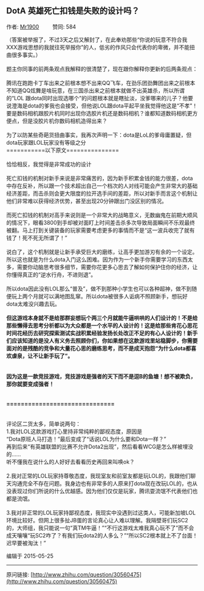 ## DotA 英雄死亡扣钱是失败的设计吗？

作者: [Mr1900](http://www.zhihu.com/people/mr1900-1900)&nbsp;&nbsp;&nbsp;&nbsp;&nbsp;&nbsp;&nbsp;&nbsp; 赞同: 584


（答案被举报了，不过3天之后又解封了，在此奉劝那些“你说的玩意不符合我XXX游戏思想的我就往死举报你”的人，低劣的作风只会代表你的卑微，并不能扭曲很多事实。）<br><br>题主你同事的前两条观点我解释的很清楚了，现在跟你解释你更新的后两条观点：<br><br>腾讯在跑跑卡丁车出来之前根本想不出来QQ飞车，在劲乐团劲舞团出来之前根本不知道QQ炫舞是啥玩意，在三国杀出来之前根本就做不出英雄杀，所以所谓的“LOL 跟dota同时出现选哪个”的问题根本就是瞎扯淡，没爹哪来的儿子？他要说澄海是dota的爹我也会接受，但他说LOL跟dota平起平坐我觉得他这是“不孝”！要是数码相机跟胶片机同时出现你选胶片机还是数码相机？谁都知道数码相机更方便点，但是没胶片机你数码相机造得出来？<br><br>为了以防某些奇葩货扭曲事实，我再次声明一下：dota是LoL的爹毋庸置疑，但dota玩家跟LOL玩家没有等级之分<br>===========以下原文===============<br><br>恰恰相反，我觉得是非常成功的设计<br><br>死亡扣钱的机制对新手来说是非常痛苦的，因为新手积累金钱的能力很差，dota中存在反补，所以跟一个技术超出自己一个档次的人对线可能会产生非常大的基础经济差距，而击杀则会更大限度的拉开选手间的差距，所以对新手而言这个机制让他们非常难以获得经济优势，甚至出现20分钟跟出门没区别的情况。<br><br>而死亡扣钱的机制对高手来说则是一个非常大的战略意义，无数幽鬼在前期大顺风的情况下，眼看3800到手却被对面盯上时间差击杀多次导致局面瞬间不乐观最终被翻。马上打到关键装备的玩家需要考虑更多的事情而不是“这一波兵收完了就有钱了！死不死无所谓了！”<br><br>说白了，这个机制就是让新手承受巨大的磨练，让高手更加游刃有余的一个设定。所以这也就是为什么dota入门这么困难。因为作为一个新手你需要学习的东西太多，需要你动脑思考很多细节，需要你花更多心思去了解如何保护住你的经济，让你懂得真正的“逆水行舟，不进则退”。<br><br>所以dota因此没有LOL那么“普及”，做不到那种小学生也可以各种超神，做不到随便玩上两个月就可以满地图乱窜。所以dota被很多人诟病不照顾新手，想玩好dota太难没兴趣去玩。<br><br><b>但这游戏本身就不是给那群妄想玩个两三个月就能牛逼哄哄的人们设计的！不是给那些懒得去思考分析都以为大众都是一个水平的人设计的！这是给那些肯花心思花时间花经历去研究探索测试实战积累经验发扬长处改正不足的有心人设计的！新手们应该知道的是没人有义务去照顾你们，你如果想在这款游戏里站稳脚步，你需要面对的是残酷的竞争和大量花心思的磨练思考，而不是成天抱怨“为什么dota都喜欢虐泉，让不让新手玩了”。</b><br><br><br><b>因为这是一款竞技游戏，竞技游戏是强者的天下而不是逗B的鱼塘！想不被欺负，那你就要变成强者！</b><br><br><br><b>==============================</b><br><br><br>评论区二货太多，简单说两句：<br>1.我对LOL这款游戏打心里持非常纯粹的鄙视态度，原因是<br>“Dota原班人马打造！”最后变成了“话说LOL为什么要和Dota一样？”<br>再到后来“有英雄联盟的比赛不允许Dota2出现”，然后看看WCG是怎么样被埋没的……<br>听不懂我在说什么的人好好去看看历史再回来叫唤ok？<br><br>2.我对正常的LOL玩家持尊敬态度，我现室友和前室友都是玩LOL的，我跟他们聊天沟通完全不存在问题。我身边也有非常多的人原来打dota现在改玩LOL的，也从没表现过你们所说的什么优越感。因为他们仅仅是玩家，腾讯耍流氓不代表他们也都是流氓。<br><br>3.我对非正常的LOL玩家持鄙视态度，我现实中没遇到过这类人，可能新加坡LOL环境比较好。但网上很多扯JB蛋的言论真心让人难以理解。我隔壁哥们玩SC2的，大师组，我只能说一句“真TM牛逼！”“不行这游戏太难我真心玩不了”而不会成天嚷嚷“玩SC2咋了？有我们玩dota2的人多么？”“所以SC2根本就上不了台面！迟早要被淘汰！”



编辑于 2015-05-25



---
原问链接: [http://www.zhihu.com/question/30560475](http://www.zhihu.com/question/30560475)